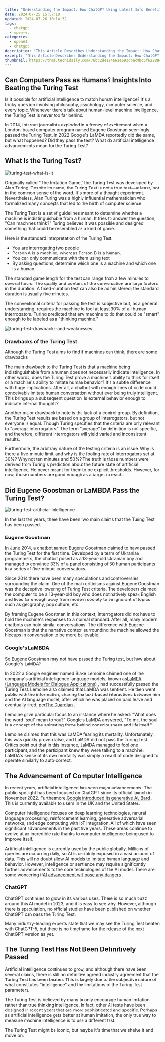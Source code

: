 ```yaml
---
title: "Understanding the Impact: How ChatGPT Using Latest Info Benefits Us All"
date: 2024-07-25 15:57:18
updated: 2024-07-26 10:14:32
tags:
  - chatgpt
  - open-ai
categories:
  - openAI
  - chatgpt
description: "This Article Describes Understanding the Impact: How ChatGPT Using Latest Info Benefits Us All"
excerpt: "This Article Describes Understanding the Impact: How ChatGPT Using Latest Info Benefits Us All"
thumbnail: https://thmb.techidaily.com/76bc2de184e61e693dbac8bc5f62288cf6610a7d170abd91534f7a21873e1f18.png
---
```


## Can Computers Pass as Humans? Insights Into Beating the Turing Test

 Is it possible for artificial intelligence to match human intelligence? It's a tricky question involving philosophy, psychology, computer science, and every topic. Whenever there's talk about human-level machine intelligence, the Turing Test is never too far behind.

 In 2014, Internet journalists exploded in a frenzy of excitement when a London-based computer program named Eugene Goostman seemingly passed the Turing Test. In 2022 Google's LaMDA reportedly did the same, but what happened? Did they pass the test? What do artificial intelligence advancements mean for the Turing Test?

## What Is the Turing Test?

![turing-test-what-is-it](https://static1.makeuseofimages.com/wordpress/wp-content/uploads/2014/06/turing-test-what-is-it.png)

 Originally called "The Imitation Game," the Turing Test was developed by Alan Turing. Despite its name, the Turing Test is not a true test—at least, not in the common sense of the word. It's more of a thought experiment. Nevertheless, Alan Turing was a highly influential mathematician who formalized many concepts that led to the birth of computer science.

 The Turing Test is a set of guidelines meant to determine whether a machine is indistinguishable from a human. It tries to answer the question, "Can machines think?" Turing believed it was possible and designed something that could be resembled as a kind of game.

Here is the standard interpretation of the Turing Test:

* You are interrogating two people
* Person A is a machine, whereas Person B is a human.
* You can only communicate with them using text.
* By asking questions, determine which one is a machine and which one is a human.

 The standard game length for the test can range from a few minutes to several hours. The quality and content of the conversation are large factors in the duration. A fixed-duration test can also be administered; the standard duration is usually five minutes.

 The conventional criteria for passing the test is subjective but, as a general understanding, requires the machine to fool at least 30% of all human interrogators. Turing predicted that any machine to do that could be "smart" enough to be labeled as a "thinking machine."

![turing-test-drawbacks-and-weaknesses](https://static1.makeuseofimages.com/wordpress/wp-content/uploads/2014/06/turing-test-drawbacks-and-weaknesses.jpg)

### Drawbacks of the Turing Test

 Although the Turing Test aims to find if machines can think, there are some drawbacks.

 The main drawback to the Turing Test is that a machine being indistinguishable from a human does not necessarily indicate intelligence. In other words, does the Turing Test prove a machine's ability to think for itself or a machine's ability to imitate human behavior? It's a subtle difference with huge implications. After all, a chatbot with enough lines of code could conceivably imitate human conversation without ever being truly intelligent. This brings up a subsequent question. Is external behavior enough to indicate internal thoughts?

 Another major drawback to note is the lack of a control group. By definition, the Turing Test results are based on a group of interrogators, but not everyone is equal. Though Turing specifies that the criteria are only relevant to "average interrogators." The term "average" by definition is not specific, and therefore, different interrogators will yield varied and inconsistent results.

 Furthermore, the arbitrary nature of the testing criteria is an issue. Why is there a five-minute limit, and why is the fooling rate of interrogators set at 30%? Why not ten minutes and 50%? The truth is those numbers were derived from Turing's prediction about the future state of artificial intelligence. He never meant for them to be explicit thresholds. However, for now, those numbers are good enough as a target to reach.

## Did Eugene Goostman or LaMBDA Pass the Turing Test?

![turing-test-artificial-intelligence](https://static1.makeuseofimages.com/wordpress/wp-content/uploads/2014/06/turing-test-artificial-intelligence.jpg)

 In the last ten years, there have been two main claims that the Turing Test has been passed.

### Eugene Goostman

 In June 2014, a chatbot named Eugene Goostman claimed to have passed the Turing Test for the first time. Developed by a team of Ukranian programmers, the chatbot posed as a 13-year-old Ukranian boy and managed to convince 33% of a panel consisting of 30 human participants in a series of five-minute conversations.

 Since 2014 there have been many speculations and controversies surrounding the claim. One of the main criticisms against Eugene Goostman was the deceptive lowering of Turing Test criteria. The developers claimed the computer to be a 13-year-old boy who does not natively speak English and lives far enough away from modern society to be ignorant of topics such as geography, pop culture, etc.

 By framing Eugene Goostman in this context, interrogators did not have to hold the machine's responses to a normal standard. After all, many modern chatbots can hold similar conversations. The difference with Eugene Goostman is that the narrative context surrounding the machine allowed the hiccups in conversation to be more believable.

### Google's LaMBDA

 So Eugene Goostman may not have passed the Turing test, but how about Google's LaMDA?

 In 2022 a Google engineer named Blake Lemoine claimed one of the company's artificial intelligence language models, known as[LaMDA (Language Models for Dialogue Applications)](https://www.makeuseof.com/what-is-google-lamda-ai/) , had successfully passed the Turing Test. Lemoine also claimed that LaMDA was sentient. He then went public with the information, sharing the text-based interactions between him and the AI language model, after which he was placed on paid leave and eventually fired, per[The Guardian](https://www.theguardian.com/technology/2022/jul/23/google-fires-software-engineer-who-claims-ai-chatbot-is-sentient) .

 Lemoine gave particular focus to an instance where he asked: "What does the word 'soul' mean to you?" Google's LaMDA answered, "To me, the soul is a concept of the animating force behind consciousness and life itself."

 Lemoine claimed that this was LaMDA fearing its mortality. Unfortunately, this was quickly proven false, and LaMDA did not pass the Turing Test. Critics point out that in this instance, LaMDA managed to fool one participant, and the participant knew they were talking to a machine. LaMDA's sense of its own mortality was simply a result of code designed to operate similarly to auto-correct.

## The Advancement of Computer Intelligence

 In recent years, artificial intelligence has seen major advancements. The public spotlight has been focused on ChatGPT since its official launch in November 2022\. Furthermore,[Google introduced its generative AI, Bard](https://www.makeuseof.com/google-bard-first-impressions/) . This is currently available to users in the UK and the United States.

 Computer intelligence focuses on deep learning technologies, natural language processing, reinforcement learning, generative adversarial networks, and edge computing with IoT integration. All of which have seen significant advancements in the past five years. These areas continue to evolve at an incredible rate thanks to computer intelligence being used to improve itself.

 Artificial intelligence is currently used by the public globally. Millions of queries are occurring daily, so AI is certainly exposed to a vast amount of data. This will no doubt allow AI models to imitate human language and behavior. However, intelligence or sentience may require significantly further advancements to the core technologies of the AI model. There are some wondering if[AI advancement will pose any dangers](https://www.makeuseof.com/what-is-ai-what-dangers-does-artificial-intelligence-pose/) .

### ChatGPT

 ChatGPT continues to grow in its various uses. There is so much buzz around this AI model in 2023, and it is easy to see why. However, although there is speculation, no official studies have been published on whether ChatGPT can pass the Turing Test.

 Many industry-leading experts state that we may see the Turing Test beaten with ChatGPT-5, but there is no timeframe for the release of the next ChatGPT version as yet.

## The Turing Test Has Not Been Definitively Passed

 Artificial intelligence continues to grow, and although there have been several claims, there is still no definitive agreed industry agreement that the Turing Test has been beaten. This is largely due to the subjective nature of what constitutes "intelligence" and the limitations of the Turing Test parameters.

 The Turing Test is believed by many to only encourage human imitation rather than true thinking intelligence. In fact, other AI tests have been designed in recent years that are more sophisticated and specific. Perhaps as artificial intelligence gets better at human imitation, the only true way to measure machine intelligence is to use a different test.

 The Turing Test might be iconic, but maybe it's time that we shelve it and move on.


<ins class="adsbygoogle"
     style="display:block"
     data-ad-format="autorelaxed"
     data-ad-client="ca-pub-7571918770474297"
     data-ad-slot="1223367746"></ins>



<ins class="adsbygoogle"
     style="display:block"
     data-ad-client="ca-pub-7571918770474297"
     data-ad-slot="8358498916"
     data-ad-format="auto"
     data-full-width-responsive="true"></ins>
